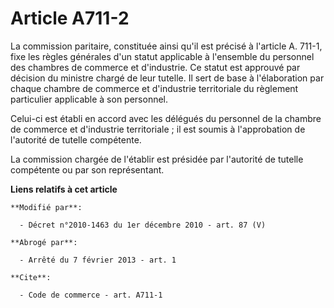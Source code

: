 # Article A711-2

La commission paritaire, constituée ainsi qu'il est précisé à l'article A. 711-1, fixe les règles générales d'un statut
applicable à l'ensemble du personnel des chambres de commerce et d'industrie. Ce statut est approuvé par décision du ministre
chargé de leur tutelle. Il sert de base à l'élaboration par chaque      chambre de commerce et d'industrie territoriale du
règlement particulier applicable à son personnel. 

Celui-ci est établi en accord avec les délégués du personnel de la      chambre de commerce et d'industrie territoriale ; il
est soumis à l'approbation de l'autorité de tutelle compétente. 

La commission chargée de l'établir est présidée par l'autorité de tutelle compétente ou par son représentant.

**Liens relatifs à cet article**

	**Modifié par**:

	  - Décret n°2010-1463 du 1er décembre 2010 - art. 87 (V)

	**Abrogé par**:

	  - Arrêté du 7 février 2013 - art. 1

	**Cite**:

	  - Code de commerce - art. A711-1
